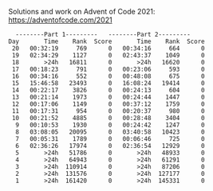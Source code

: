 Solutions and work on Advent of Code 2021:
https://adventofcode.com/2021

	  --------Part 1---------   --------Part 2---------
    Day       Time    Rank  Score       Time    Rank  Score
     20   00:32:19     769      0   00:34:16     664      0
     19   02:34:29    1127      0   02:43:37    1049      0
     18       >24h   16811      0       >24h   16620      0
     17   00:18:23     791      0   00:23:06     593      0
     16   00:34:16     552      0   00:48:08     675      0
     15   15:46:58   23493      0   16:08:24   19414      0
     14   00:22:17    3826      0   00:24:13     604      0
     13   00:21:14    1973      0   00:24:44    1447      0
     12   00:17:06    1149      0   00:37:12    1759      0
     11   00:17:31     954      0   00:20:37     980      0
     10   00:21:52    4885      0   00:28:48    3404      0
      9   00:10:53    1930      0   00:24:42    1247      0
      8   03:08:05   20095      0   03:40:58   10423      0
      7   00:05:31    1789      0   00:06:46     725      0
      6   02:36:26   17974      0   02:36:54   12929      0
      5       >24h   51786      0       >24h   48933      0
      4       >24h   64943      0       >24h   61291      0
      3       >24h  110914      0       >24h   87206      0
      2       >24h  131576      0       >24h  127177      0
      1       >24h  161420      0       >24h  145331      0

